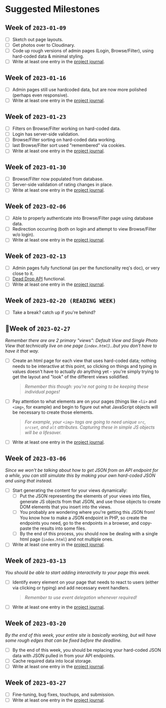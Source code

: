 # Suggested Milestones

## Week of `2023-01-09`
- [ ] Sketch out page layouts.
- [ ] Get photos over to Cloudinary.
- [ ] Code up rough versions of admin pages (Login, Browse/Filter), using hard-coded data & minimal styling.
- [ ] Write at least one entry in the [project journal](instructions.md#project-journalmd).

## Week of `2023-01-16`
- [ ] Admin pages still use hardcoded data, but are now more polished (perhaps even responsive).
- [ ] Write at least one entry in the [project journal](instructions.md#project-journalmd).

## Week of `2023-01-23`
- [ ] Filters on Browse/Filter working on hard-coded data.
- [ ] Login has server-side validation.
- [ ] Browse/Filter sorting on hard-coded data working.
- [ ] last Browse/Filter sort used "remembered" via cookies. 
- [ ] Write at least one entry in the [project journal](instructions.md#project-journalmd).

## Week of `2023-01-30`
- [ ] Browse/Filter now populated from database.
- [ ] Server-side validation of rating changes in place.
- [ ] Write at least one entry in the [project journal](instructions.md#project-journalmd).

## Week of `2023-02-06`
- [ ] Able to properly authenticate into Browse/Filter page using database data.
- [ ] Redirection occurring (both on login and attempt to view Browse/Filter w/o login).
- [ ] Write at least one entry in the [project journal](instructions.md#project-journalmd).

## Week of `2023-02-13`
- [ ] Admin pages fully functional (as per the functionality req's doc), or very close to it.
- [ ] [Dead Drop API](api-details.md#dead-drop-api) functional.
- [ ] Write at least one entry in the [project journal](instructions.md#project-journalmd).

## Week of `2023-02-20 (READING WEEK)`
- [ ] Take a break? catch up if you're behind?

## 📌Week of `2023-02-27`
_Remember there are are 2 primary "views": Default View and Single Photo View that technically live on one page (`index.html`)...but you don't have to have it that way._
 
- [ ] Create an html page for each view that uses hard-coded data; nothing needs to be interactive at this point, so clicking on things and typing in values doesn't have to actually _do_ anything yet - you're simply trying to get the layout and "look" of the different views solidified.
    > _Remember this though: you're not going to be keeping these individual pages!_
- [ ] Pay attention to what elements are on your pages (things like `<li>` and `<img>`, for example) and begin to figure out what JavaScript objects will be necessary to create those elements.
    > _For example, your `<img>` tags are going to need unique `src`, `srcset`, and `alt` attributes. Capturing these in simple JS objects will be a lifesaver._
- [ ] Write at least one entry in the [project journal](instructions.md#project-journalmd).

## Week of `2023-03-06`
_Since we won't be talking about how to get JSON from an API endpoint for a while, you can still simulate this by making your own hard-coded JSON and using that instead._
- [ ] Start generating the content for your views dynamically:
  - [ ]  Put the JSON representing the elements of your views into files, generate JS objects from that JSON, and use those objects to create DOM elements that you insert into the views.
    - [ ]  You probably are wondering where you're getting this JSON from! You know how to make a JSON endpoint in PHP, so create the endpoints you need, go to the endpoints in a browser, and copy-paste the results into some files.
  - [ ]  By the end of this process, you should now be dealing with a single html page (`index.html`) and not multiple ones.
- [ ] Write at least one entry in the [project journal](instructions.md#project-journalmd).

## Week of `2023-03-13`
_You should be able to start adding interactivity to your page this week._
- [ ] Identify every element on your page that needs to react to users (either via clicking or typing) and add necessary event handlers.
    > _Remember to use event delegation whenever required!_
- [ ] Write at least one entry in the [project journal](instructions.md#project-journalmd).

## Week of `2023-03-20`
_By the end of this week, your entire site is basically working, but will have some rough edges that can be fixed before the deadline._
- [ ] By the end of this week, you should be replacing your hard-coded JSON data with JSON pulled in from your API endpoints.
- [ ] Cache required data into local storage. 
- [ ] Write at least one entry in the [project journal](instructions.md#project-journalmd).

## Week of `2023-03-27`
- [ ] Fine-tuning, bug fixes, touchups, and submission.
- [ ] Write at least one entry in the [project journal](instructions.md#project-journalmd). 
